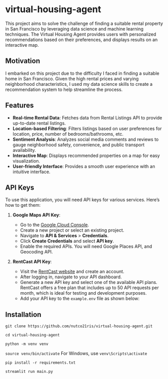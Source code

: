# virtual-housing-agent

This project aims to solve the challenge of finding a suitable rental property in San Francisco by leveraging data science and machine learning techniques. The Virtual Housing Agent provides users with personalized recommendations based on their preferences, and displays results on an interactive map.



## Motivation

I embarked on this project due to the difficulty I faced in finding a suitable home in San Francisco. Given the high rental prices and varying neighborhood characteristics, I used my data science skills to create a recommendation system to help streamline the process.



## Features

- **Real-time Rental Data**: Fetches data from Rental Listings API to provide up-to-date rental listings.
- **Location-based Filtering**: Filters listings based on user preferences for location, price, number of bedrooms/bathrooms, etc.
- **Sentiment Analysis**: Analyzes social media comments and reviews to gauge neighborhood safety, convenience, and public transport availability.
- **Interactive Map**: Displays recommended properties on a map for easy visualization.
- **User-friendly Interface**: Provides a smooth user experience with an intuitive interface.



## API Keys

To use this application, you will need API keys for various services. Here’s how to get them:

1. **Google Maps API Key**:
   - Go to the [Google Cloud Console](https://console.cloud.google.com/).
   - Create a new project or select an existing project.
   - Navigate to **API & Services** > **Credentials**.
   - Click **Create Credentials** and select **API key**.
   - Enable the required APIs. You will need Google Places API, and Geocoding API.

2. **RentCast API Key**:
   - Visit the [RentCast website](https://www.rentcast.io/) and create an account.
   - After logging in, navigate to your API dashboard.
   - Generate a new API key and select one of the available API plans. RentCast offers a free plan that includes up to 50 API requests per month, which is ideal for testing and development purposes.
   - Add your API key to the `example.env` file as shown below:




## Installation

`git clone https://github.com/nutco21ris/virtual-housing-agent.git`

`cd virtual-housing-agent`

`python -m venv venv`

`source venv/bin/activate`     For Windows, use `venv\Scripts\activate`

`pip install -r requirements.txt`

`streamlit run main.py`


